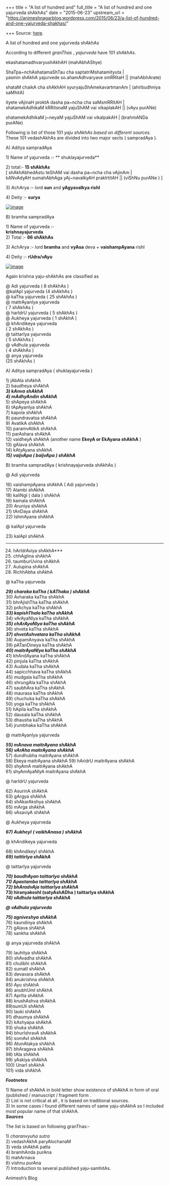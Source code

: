+++
title = "A list of hundred and"
full_title = "A list of hundred and one yajurveda shAkhAs"
date = "2015-06-23"
upstream_url = "https://animeshnagarblog.wordpress.com/2015/06/23/a-list-of-hundred-and-one-yajurveda-shakhas/"

+++
Source: [here](https://animeshnagarblog.wordpress.com/2015/06/23/a-list-of-hundred-and-one-yajurveda-shakhas/).

A list of hundred and one yajurveda shAkhAs

According to different *granThas* , *yajurveda* have 101 *shAkhAs*.

ekashatamadhvaryushAkhAH (mahAbhAShye)

ShaTpa\~nchAshatamaShTau cha saptatriMshatamityuta \|  
yasmin shAkhA yajurvede so.ahamAdhvaryave smRRitaH \|\| (mahAbhArate)

shataM chaikA cha shAkhAH syuryajuShAmekavartmanAm \| (ahirbudhniya
saMhitA)

ityete vAjinaH proktA dasha pa\~ncha cha saMsmRRitAH \|  
shatamekAdhikaM kRRitsnaM yajuShAM vai vikaplakAH \|\| (vAyu purANe)

shatamekAdhikaM j\~neyaM yajuShAM vai vikalpakAH \| (brahmANDa purANe)

Following is list of those 101 *yaju shAkhAs based on different
sources.*  
These 101 vedashAkhAs are divided into two major sects ( sampradAya ).

A\) Aditya sampradAya

1\) Name of yajurveda :- ** shuklayajurveda**

2\) total:- **15 shAkhAs**  
\[ shAkhAbhedAstu teShAM vai dasha pa\~ncha cha vAjinAm \|  
kANvAdyAH sumahAbhAga yAj\~navalkyAH prakIrtitAH \|\| (viShNu purANe )
\]

3\) AchArya :- lord **sun** and **yAgyavalkya rishI**

4\) Deity :- **surya**

[![image](https://animeshnagarblog.files.wordpress.com/2015/06/wpid-img_20150623_130709.jpg?w=700 "IMG_20150623_130709.JPG")](https://animeshnagarblog.files.wordpress.com/2015/06/wpid-img_20150623_130709.jpg)

B\) bramha sampradAya

1\) Name of yajurveda :-  
**krishnayajurveda**  
2) Total :- **86 shAkhAs**

3\) AchArya :- lord **bramha** and **vyAsa** deva + **vaishampAyana**
rishI

4\) Deity :- **rUdra/vAyu**

[![image](https://animeshnagarblog.files.wordpress.com/2015/06/wpid-img_20150623_130638.jpg?w=700 "IMG_20150623_130638.JPG")](https://animeshnagarblog.files.wordpress.com/2015/06/wpid-img_20150623_130638.jpg)

Again krishna yaju-shAkhAs are classified as

@ Adi yajurveda ( 8 shAkhAs )  
@kalApI yajurveda (4 shAkhAs )  
@ kaTha yajurveda ( 25 shAkhAs )  
@ maitrAyanIya yajurveda  
 ( 7 shAkhAs )  
@ harIdrU yajurveda ( 5 shAkhAs )  
@ Aukheya yajurveda ( 1 shAkhA )  
@ khAndikeya yajurveda  
 ( 2 shAkhAs )  
@ taittarIya yajurveda  
 ( 5 shAkhAs )  
@ vAdhula yajurveda  
 ( 4 shAkhAs )  
@ anya yajurveda  
 (25 shAkhAs )

A\) Aditya sampradAya ( shuklayajurveda )

1\) jAbAla shAkhA  
2) baudheya shAkhA  
***3) kAnva shAkhA***  
***4) mAdhyAndin shAkhA***  
5) shApeya shAkhA  
6) tApAyanIya shAkhA  
7) kapola shAkhA  
8) paundravatsa shAkhA  
9) AvatikA shAkhA  
10) paramvAtikA shAkhA  
11) parAshara shAkhA  
12) vaidheyA shAkhA (another name **EkeyA or EkAyana shAkhA** )  
13) gAlava shAkhA  
14) kAtyAyana shAkhA  
***15) vaijvApa ( baijvApa ) shAkhA***

B\) bramha sampradAya ( krishnayajurveda shAkhAs )

@ Adi yajurveda

16\) vaishampAyana shAkhA ( Adi yajurveda )  
17) Alambi shAkhA  
18) kaliNgI ( dala ) shAkhA  
19) kamala shAkhA  
20) Aruniya shAkhA  
21) tAnDaya shAkhA  
22) IshmAyana shAkhA

@ kalApI yajurveda

23\) kalApI shAkhA  
***  
24) hArIdrAviya shAkhA***  
25) chhAglina shAkhA  
26) taumburUvina shAkhA  
27) Aulupina shAkhA  
28) RichhAbha shAkhA

@ kaTha yajurveda

***29) charaka kaTha ( kAThaka ) shAkhA***  
30) Avharaka kaTha shAkhA  
31) bhrAjishTha kaTha shAkhA  
32) prAchya kaTha shAkhA  
***33) kapishThala kaTha shAkhA***  
34) vArAyaNIya kaTha shAkhA  
***35) chArAyaNIya kaTha shAkhA***  
36) shveta kaTha shAkhA  
***37) shvetAshvatara kaTha shAkhA***  
38) AupamAnyava kaTha shAkhA  
39) pATanDineya kaTha shAkhA  
***40) maitrAyaNIya kaTha shAkhA***  
41) khAndAyana kaTha shAkhA  
42) pinjula kaTha shAkhA  
43) Audala kaTha shAkhA  
44) sapicchhava kaTha shAkhA  
45) mudgala kaTha shAkhA  
46) shrungAla kaTha shAkhA  
47) saubhAra kaTha shAkhA  
48) maurasa kaTha shAkhA  
49) chuchuka kaTha shAkhA  
50) yoga kaTha shAkhA  
51) hApila kaTha shAkhA  
52) dausala kaTha shAkhA  
53) dhausha kaTha shAkhA  
54) jrumbhaka kaTha shAkhA

@ maitrAyanIya yajurveda

***55) mAnava maitrAyana shAkhA***  
***56) vArAha maitrAyana shAkhA***  
57) dundhubha maitrAyana shAkhA  
58) Ekeya maitrAyana shAkhA 59) hAridrU maitrAyana shAkhA  
60) shyAmA maitrAyana shAkhA  
61) shyAmAyaNIyA maitrAyana shAkhA

@ harIdrU yajurveda

62\) AsurinA shAkhA  
63) gArgya shAkhA  
64) shAkarAkshya shAkhA  
65) mArga shAkhA  
66) vAsaviyA shAkhA

@ Aukheya yajurveda

***67) AukheyI** *****( vaikhAnasa )*** shAkhA***

@ khAndikeya yajurveda

68\) khAndikeyI shAkhA  
***69) taittirIya shAkhA***

@ taittarIya yajurveda

***70) baudhAyan taittarIya shAkhA***  
***71) Apastamba taittarIya shAkhA***  
***72) bhAradvAja taittarIya shAkhA***  
****73) hiranyakeshI (satyAshADha ) taittarIya shAkhA****  
***74) vAdhula taittarIya shAkhA***

***@ vAdhula yajurveda***

***75) agniveshya shAkhA***  
76) kaundinya shAkhA  
77) gAlava shAkhA  
78) sankha shAkhA

@ anya yajurveda shAkhA

79\) lauhitya shAkhA  
80) shAvadha shAkhA  
81) chulibhi shAkhA  
82) sumatI shAkhA  
83) devavara shAkhA  
84) anukrishna shAkhA  
85) Ayu shAkhA  
86) anubhUmI shAkhA  
87) AprIta shAkhA  
88) krushAshva shAkhA  
89)sumUli shAkhA  
90) lauki shAkhA  
91) dhaumya shAkhA  
92) kAshyapa shAkhA  
93) shuka shAkhA  
94) bhurIshravA shAkhA  
95) somAvI shAkhA  
96) AtunAtakya shAkhA  
97) bhAragava shAkhA  
98) tAla shAkhA  
99) yAskiya shAkhA  
100) UnarI shAkhA  
101) vida shAkhA

***Footnotes***

1\) Name of shAkhA in bold letter show existence of shAkhA in form of
oral /published / manuscript / fragment form .  
2) List is not critical at all , it is based on traditional sources.  
3) In some cases I found different names of same yaju-shAkhA so I
included most popular name of that shAkhA.  
***Sources***

The list is based on following granThas:-

1\) *charanvyuha sutra*  
2) vedashAkhA paryAlochanaM  
3) veda shAkhA patta  
4) bramhAnda purAna  
5) mahArnava  
6) vishnu purAna  
7) Introduction to several published yaju-samhitAs.

Animesh’s Blog

